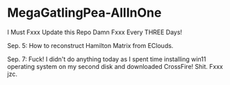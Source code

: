 # MegaGatlingPea-AllInOne
I Must Fxxx Update this Repo Damn Fxxx Every THREE Days!

Sep. 5: How to reconstruct Hamilton Matrix from EClouds.

Sep. 7: Fuck! I didn't do anything today as I spent time installing win11 operating system on my second disk and downloaded CrossFire! Shit. Fxxx jzc.
